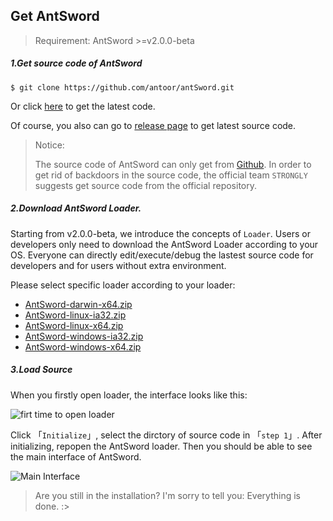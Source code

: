 Get AntSword
---

> Requirement: AntSword >=v2.0.0-beta

##### 1.Get source code of AntSword

```
$ git clone https://github.com/antoor/antSword.git
```

Or click [here](https://github.com/antoor/antSword/archive/master.zip) to get the latest code.

Of course, you also can go to [release page](https://github.com/antoor/antSword/releases) to get latest source code.

> Notice:
>
> The source code of AntSword can only get from [Github](https://github.com/antoor/antSword). In order to get rid of backdoors in the source code, the official team `STRONGLY` suggests get source code from the official repository.

##### 2.Download AntSword Loader.

Starting from v2.0.0-beta, we introduce the concepts of `Loader`. Users or developers only need to download the AntSword Loader according to your OS. Everyone can directly edit/execute/debug the lastest source code for developers and for users without extra environment.

Please select specific loader according to your loader:

* [AntSword-darwin-x64.zip]()
* [AntSword-linux-ia32.zip]()
* [AntSword-linux-x64.zip]()
* [AntSword-windows-ia32.zip]()
* [AntSword-windows-x64.zip]()

##### 3.Load Source

When you firstly open loader, the interface looks like this:

![firt time to open loader][img_get_antsword_1]

Click 「`Initialize`」, select the dirctory of source code in 「`step 1`」. After initializing, repopen the AntSword loader. Then you should be able to see the main interface of AntSword.

![Main Interface][img_get_antsword_2]

> Are you still in the installation? I'm sorry to tell you: Everything is done. :>

[img_get_antsword_1]: http://7xtigg.com1.z0.glb.clouddn.com/doc/getting_started/get_antsword_1.jpg
[img_get_antsword_2]: http://7xtigg.com1.z0.glb.clouddn.com/doc/getting_started/get_antsword_2.jpg
